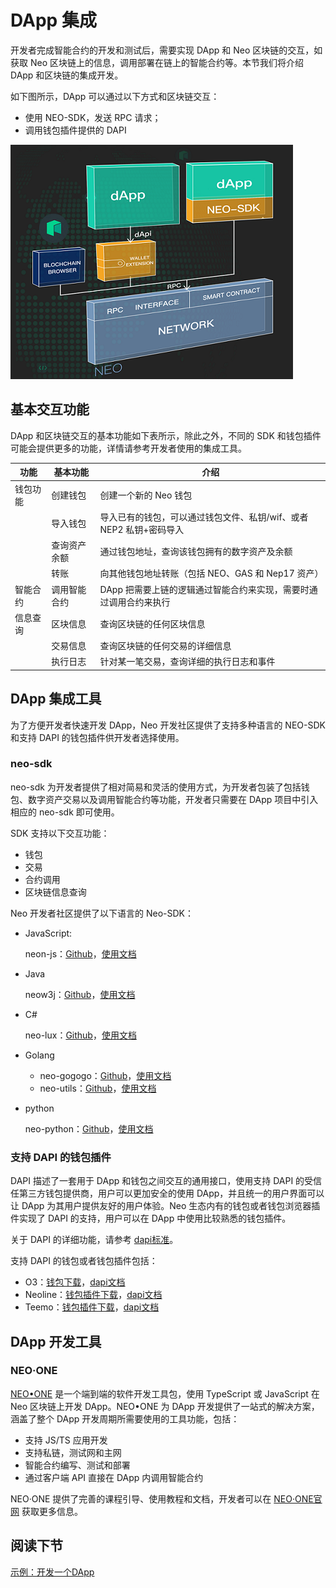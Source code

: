 # DApp 集成

开发者完成智能合约的开发和测试后，需要实现 DApp 和 Neo 区块链的交互，如获取 Neo 区块链上的信息，调用部署在链上的智能合约等。本节我们将介绍 DApp 和区块链的集成开发。

如下图所示，DApp 可以通过以下方式和区块链交互：

- 使用 NEO-SDK，发送 RPC 请求；
- 调用钱包插件提供的 DAPI 

![structure](./assets/structure.png)



## 基本交互功能

DApp 和区块链交互的基本功能如下表所示，除此之外，不同的 SDK 和钱包插件可能会提供更多的功能，详情请参考开发者使用的集成工具。

| 功能     | 基本功能     | 介绍                                                         |
| -------- | ------------ | ------------------------------------------------------------ |
| 钱包功能 | 创建钱包     | 创建一个新的 Neo 钱包                                        |
|          | 导入钱包     | 导入已有的钱包，可以通过钱包文件、私钥/wif、或者 NEP2 私钥+密码导入 |
|          | 查询资产余额 | 通过钱包地址，查询该钱包拥有的数字资产及余额                 |
|          | 转账         | 向其他钱包地址转账（包括 NEO、GAS 和 Nep17 资产）             |
| 智能合约 | 调用智能合约 | DApp 把需要上链的逻辑通过智能合约来实现，需要时通过调用合约来执行 |
| 信息查询 | 区块信息     | 查询区块链的任何区块信息                                     |
|          | 交易信息     | 查询区块链的任何交易的详细信息                               |
|          | 执行日志     | 针对某一笔交易，查询详细的执行日志和事件                     |

## DApp 集成工具

为了方便开发者快速开发 DApp，Neo 开发社区提供了支持多种语言的 NEO-SDK 和支持 DAPI 的钱包插件供开发者选择使用。

### neo-sdk

neo-sdk 为开发者提供了相对简易和灵活的使用方式，为开发者包装了包括钱包、数字资产交易以及调用智能合约等功能，开发者只需要在 DApp 项目中引入相应的 neo-sdk 即可使用。

SDK 支持以下交互功能：

- 钱包
- 交易
- 合约调用
- 区块链信息查询

Neo 开发者社区提供了以下语言的 Neo-SDK：

- JavaScript:

  neon-js：[Github](https://github.com/CityOfZion/neon-js)，[使用文档](http://cityofzion.io/neon-js/en/)

- Java

  neow3j：[Github](https://github.com/neow3j/neow3j)，[使用文档](https://neow3j.io/#/)

- C#

  neo-lux：[Github](https://github.com/CityOfZion/neo-lux)，[使用文档](https://github.com/CityOfZion/neo-lux#usage)

- Golang

  - neo-gogogo：[Github](https://github.com/joeqian10/neo-gogogo)，[使用文档](https://github.com/joeqian10/neo-gogogo#getting-started)
  - neo-utils：[Github](https://github.com/O3Labs/neo-utils)，[使用文档](https://github.com/O3Labs/neo-utils/tree/master/neoutils#neo-utilities)

- python

  neo-python：[Github](https://github.com/CityOfZion/neo-python)，[使用文档](https://neo-python.readthedocs.io/en/latest/overview.html)

### 支持 DAPI 的钱包插件

DAPI 描述了一套用于 DApp 和钱包之间交互的通用接口，使用支持 DAPI 的受信任第三方钱包提供商，用户可以更加安全的使用 DApp，并且统一的用户界面可以让 DApp 为其用户提供友好的用户体验。Neo 生态内有的钱包或者钱包浏览器插件实现了 DAPI 的支持，用户可以在 DApp 中使用比较熟悉的钱包插件。

关于 DAPI 的详细功能，请参考 [dapi标准](https://github.com/neo-project/proposals/pull/69/files?short_path=b415db4#diff-b415db480373da06c3cb17ece34b2012)。

支持 DAPI 的钱包或者钱包插件包括：

- O3：[钱包下载](https://o3.network/)，[dapi文档](https://neodapidocs.o3.network/)
- Neoline：[钱包插件下载](https://chrome.google.com/webstore/detail/neoline/cphhlgmgameodnhkjdmkpanlelnlohao)，[dapi文档](https://neoline.cn/dapi/)
- Teemo：[钱包插件下载](https://teemo.nel.group/index.html)，[dapi文档](https://dapi.nel.group/cn/#neo-dapi)

## DApp 开发工具

### NEO·ONE

[NEO•ONE]( https://neo-one.io/blog/2018/11/14/introducing-neo-one ) 是一个端到端的软件开发工具包，使用 TypeScript 或 JavaScript 在 Neo 区块链上开发 DApp。NEO•ONE 为 DApp 开发提供了一站式的解决方案，涵盖了整个 DApp 开发周期所需要使用的工具功能，包括：

- 支持 JS/TS 应用开发
- 支持私链，测试网和主网
- 智能合约编写、测试和部署
- 通过客户端 API 直接在 DApp 内调用智能合约

NEO·ONE 提供了完善的课程引导、使用教程和文档，开发者可以在 [NEO·ONE官网]( https://neo-one.io/ ) 获取更多信息。

## 阅读下节

[示例：开发一个DApp](demo.md)